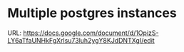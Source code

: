 # Multiple postgres instances

URL: https://docs.google.com/document/d/1OpizS-LY6aTfaUNHkFgXrlsu73luh2ygY8KJdDNTXgI/edit
